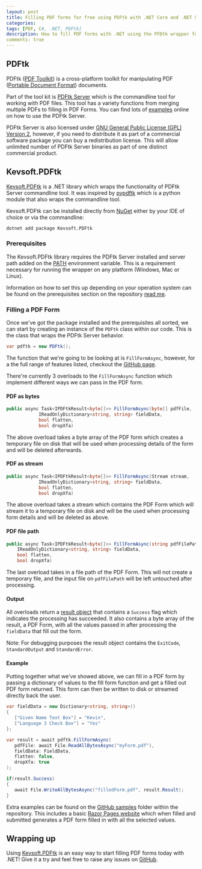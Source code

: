 ```yaml
---
layout: post
title: Filling PDF forms for free using PDFtk with .NET Core and .NET 5
categories:
tags: [PDF, C#, .NET, PDFtk]
description: How to fill PDF forms with .NET using the PFDtk wrapper for .NET.
comments: true
---
```


## PDFtk

PDFtk ([PDF Toolkit](https://www.pdflabs.com/tools/pdftk-the-pdf-toolkit/)) is a cross-platform toolkit for manipulating PDF ([Portable Document Format](https://en.wikipedia.org/wiki/PDF)) documents.

Part of the tool kit is [PDFtk Server](https://www.pdflabs.com/tools/pdftk-server/) which is the commandline tool for working with PDF files. This tool has a variety functions from merging multiple PDFs to filling in PDF Forms. You can find lots of [examples](https://www.pdflabs.com/docs/pdftk-cli-examples/) online on how to use the PDFtk Server.

PDFtk Server is also licensed under [GNU General Public License (GPL) Version 2](https://www.pdflabs.com/docs/pdftk-license/gnu_general_public_license_2.txt), however, if you need to distribute it as part of a commercial software package you can buy a redistribution license. This will allow unlimited number of PDFtk Server binaries as part of one distinct commercial product.

## Kevsoft.PDFtk

[Kevsoft.PDFtk](https://github.com/kevbite/Kevsoft.PDFtk) is a .NET library which wraps the functionality of PDFtk Server commandline tool. It was inspired by [pypdftk](https://github.com/revolunet/pypdftk) which is a python module that also wraps the commandline tool.

Kevsoft.PDFtk can be installed directly from [NuGet](https://www.nuget.org/packages/Kevsoft.PDFtk/) either by your IDE of choice or via the commandline:

```bash
dotnet add package Kevsoft.PDFtk
```

###  Prerequisites

The Kevsoft.PDFtk library requires the PDFtk Server installed and server path added on the [PATH](https://en.wikipedia.org/wiki/PATH_(variable)) environment variable. This is a requirement necessary for running the wrapper on any platform (Windows, Mac or Linux).

Information on how to set this up depending on your operation system can be found on the prerequisites section on the repository [read me](https://github.com/kevbite/Kevsoft.PDFtk/blob/main/README.md#prerequisites).

### Filling a PDF Form

Once we've got the package installed and the prerequisites all sorted, we can start by creating an instance of the `PDFtk` class within our code. This is the class that wraps the PDFtk Server behavior.

```csharp
var pdftk = new PDFtk();
```

The function that we're going to be looking at is `FillFormAsync`, however, for a the full range of features listed, checkout the [GitHub page](https://github.com/kevbite/Kevsoft.PDFtk/blob/main/README.md#usage).

There're currently 3 overloads to the `FillFormAsync` function which implement different ways we can pass in the PDF form.

#### PDF as bytes

```csharp
public async Task<IPDFtkResult<byte[]>> FillFormAsync(byte[] pdfFile,
            IReadOnlyDictionary<string, string> fieldData,
            bool flatten,
            bool dropXfa)
```

The above overload takes a byte array of the PDF form which creates a temporary file on disk that will be used when processing details of the form and will be deleted afterwards.

#### PDF as stream

```csharp
public async Task<IPDFtkResult<byte[]>> FillFormAsync(Stream stream,
            IReadOnlyDictionary<string, string> fieldData,
            bool flatten,
            bool dropXfa)
```

The above overload takes a stream which contains the PDF Form which will stream it to a temporary file on disk and will be the used when processing form details and will be deleted as above.

#### PDF file path

```csharp
public async Task<IPDFtkResult<byte[]>> FillFormAsync(string pdfFilePath,
    IReadOnlyDictionary<string, string> fieldData,
    bool flatten,
    bool dropXfa)
```

The last overload takes in a file path of the PDF Form. This will not create a temporary file, and the input file on `pdfFilePath` will be left untouched after processing.

#### Output

All overloads return a [result object](https://github.com/kevbite/Kevsoft.PDFtk/blob/main/src/Kevsoft.PDFtk/PDFtkResult.cs) that contains a `Success` flag which indicates the processing has succeeded. It also contains a byte array of the result, a PDF Form, with all the values passed in after processing the `fieldData` that fill out the form.

Note: For debugging purposes the result object contains the `ExitCode`, `StandardOutput` and `StandardError`.

#### Example

Putting together what we've showed above, we can fill in a PDF form by passing a dictionary of values to the fill form function and get a filled out PDF form returned. This form can then be written to disk or streamed directly back the user.

```csharp
var fieldData = new Dictionary<string, string>()
{
   ["Given Name Text Box"] = "Kevin",
   ["Language 3 Check Box"] = "Yes"
};

var result = await pdftk.FillFormAsync(
   pdfFile: await File.ReadAllBytesAsync("myForm.pdf"),
   fieldData: FieldData,
   flatten: false,
   dropXfa: true
);

if(result.Success)
{
   await File.WriteAllBytesAsync("filledForm.pdf", result.Result); 
}
```

Extra examples can be found on the [GitHub samples](https://github.com/kevbite/Kevsoft.PDFtk/tree/main/samples) folder within the repository. This includes a basic [Razor Pages website](https://github.com/kevbite/Kevsoft.PDFtk/tree/main/samples/WebApplicationFillForm) which when filled and submitted generates a PDF form filled in with all the selected values.

## Wrapping up

Using [Kevsoft.PDFtk](https://github.com/kevbite/Kevsoft.PDFtk) is an easy way to start filling PDF forms today with .NET! Give it a try and feel free to raise any issues on [GitHub](https://github.com/kevbite/Kevsoft.PDFtk/issues).
